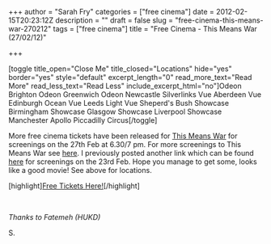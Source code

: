 +++
author = "Sarah Fry"
categories = ["free cinema"]
date = 2012-02-15T20:23:12Z
description = ""
draft = false
slug = "free-cinema-this-means-war-270212"
tags = ["free cinema"]
title = "Free Cinema - This Means War (27/02/12)"

+++


[toggle title_open="Close Me" title_closed="Locations" hide="yes" border="yes" style="default" excerpt_length="0" read_more_text="Read More" read_less_text="Read Less" include_excerpt_html="no"]Odeon Brighton
Odeon Greenwich
Odeon Newcastle Silverlinks
Vue Aberdeen
Vue Edinburgh Ocean
Vue Leeds Light
Vue Sheperd's Bush
Showcase Birmingham
Showcase Glasgow
Showcase Liverpool
Showcase Manchester
Apollo Piccadilly Circus[/toggle]

More free cinema tickets have been released for <a href="http://www.imdb.com/title/tt1596350/" target="_blank">This Means War</a> for screenings on the 27th Feb at 6.30/7 pm. For more screenings to This Means War see <a title="Free Cinema – This Means War (Multiple Dates)" href="https://yayfryday.com/post/free-cinema-this-means-war-multiple-dates/">here</a>. I previously posted another link which can be found <a title="Free Cinema – This Means War (23/2/12)" href="https://yayfryday.com/post/free-cinema-this-means-war-23212/" target="_blank">here</a> for screenings on the 23rd Feb. Hope you manage to get some, looks like a good movie! See above for locations.

[highlight]<a href="http://www.showfilmfirst.com/pin/266371" target="_blank">Free Tickets Here!</a>[/highlight]

&nbsp;

<em>Thanks to Fatemeh (HUKD)</em>

S.

